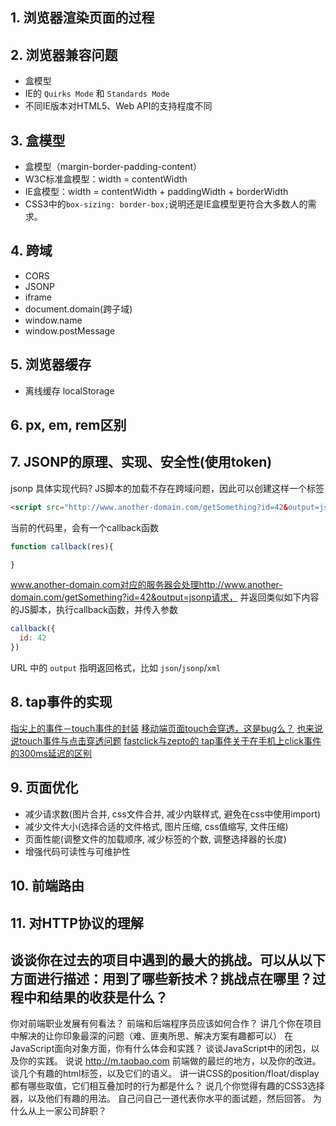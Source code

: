 ## 1. 浏览器渲染页面的过程


## 2. 浏览器兼容问题
- 盒模型
- IE的 `Quirks Mode` 和 `Standards Mode`
- 不同IE版本对HTML5、Web API的支持程度不同

## 3. 盒模型
- 盒模型（margin-border-padding-content）
 - W3C标准盒模型：width = contentWidth
 - IE盒模型：width = contentWidth + paddingWidth + borderWidth
- CSS3中的`box-sizing: border-box;`说明还是IE盒模型更符合大多数人的需求。

## 4. 跨域
- CORS
- JSONP
- iframe
 - document.domain(跨子域)
 - window.name
- window.postMessage

## 5. 浏览器缓存
- 离线缓存 localStorage

## 6. px, em, rem区别

## 7. JSONP的原理、实现、安全性(使用token)
jsonp 具体实现代码?
JS脚本的加载不存在跨域问题，因此可以创建这样一个标签
```html
<script src="http://www.another-domain.com/getSomething?id=42&output=jsonp"></script>
```
当前的代码里，会有一个callback函数
```javascript
function callback(res){

}
```

www.another-domain.com对应的服务器会处理http://www.another-domain.com/getSomething?id=42&output=jsonp请求，
并返回类似如下内容的JS脚本，执行callback函数，并传入参数
```javascript
callback({
  id: 42
})
```

URL 中的 `output` 指明返回格式，比如 `json`/`jsonp`/`xml`


## 8. tap事件的实现
[指尖上的事件－touch事件的封装](http://stylechen.com/touch.html)
[移动端页面touch会穿透，这是bug么？](https://segmentfault.com/q/1010000000691822)
[也来说说touch事件与点击穿透问题](https://segmentfault.com/a/1190000003848737)
[fastclick与zepto的 tap事件关于在手机上click事件的300ms延迟的区别](http://www.cnblogs.com/lilyimage/p/3740668.html)

## 9. 页面优化
- 减少请求数(图片合并, css文件合并, 减少内联样式, 避免在css中使用import)
- 减少文件大小(选择合适的文件格式, 图片压缩, css值缩写, 文件压缩)
- 页面性能(调整文件的加载顺序, 减少标签的个数, 调整选择器的长度)
- 增强代码可读性与可维护性

## 10. 前端路由

## 11. 对HTTP协议的理解

## 谈谈你在过去的项目中遇到的最大的挑战。可以从以下方面进行描述：用到了哪些新技术？挑战点在哪里？过程中和结果的收获是什么？



你对前端职业发展有何看法？
前端和后端程序员应该如何合作？
讲几个你在项目中解决的让你印象最深的问题（难、匪夷所思、解决方案有趣都可以）
在JavaScript面向对象方面，你有什么体会和实践？
谈谈JavaScript中的闭包，以及你的实践。
说说 http://m.taobao.com 前端做的最烂的地方，以及你的改进。
谈几个有趣的html标签，以及它们的语义。
讲一讲CSS的position/float/display都有哪些取值，它们相互叠加时的行为都是什么？
说几个你觉得有趣的CSS3选择器，以及他们有趣的用法。
自己问自己一道代表你水平的面试题，然后回答。
为什么从上一家公司辞职？
